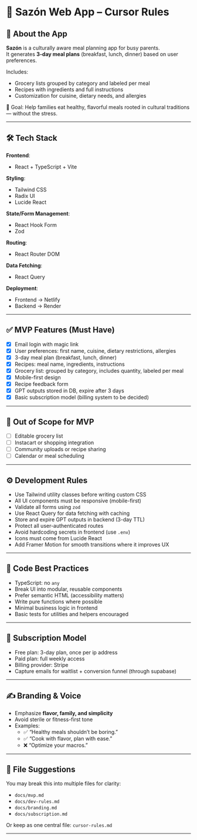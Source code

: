 # 📜 Sazón Web App – Cursor Rules

## 🧠 About the App
**Sazón** is a culturally aware meal planning app for busy parents.  
It generates **3-day meal plans** (breakfast, lunch, dinner) based on user preferences.

Includes:
- Grocery lists grouped by category and labeled per meal
- Recipes with ingredients and full instructions
- Customization for cuisine, dietary needs, and allergies

🎯 Goal: Help families eat healthy, flavorful meals rooted in cultural traditions — without the stress.

---

## 🛠️ Tech Stack

**Frontend**:
- React + TypeScript + Vite

**Styling**:
- Tailwind CSS
- Radix UI
- Lucide React

**State/Form Management**:
- React Hook Form
- Zod

**Routing**:
- React Router DOM

**Data Fetching**:
- React Query

**Deployment**:
- Frontend → Netlify  
- Backend → Render

---

## ✅ MVP Features (Must Have)

- [x] Email login with magic link
- [x] User preferences: first name, cuisine, dietary restrictions, allergies
- [x] 3-day meal plan (breakfast, lunch, dinner)
- [x] Recipes: meal name, ingredients, instructions
- [x] Grocery list: grouped by category, includes quantity, labeled per meal
- [x] Mobile-first design
- [x] Recipe feedback form
- [x] GPT outputs stored in DB, expire after 3 days
- [x] Basic subscription model (billing system to be decided)

---

## 🚫 Out of Scope for MVP

- [ ] Editable grocery list
- [ ] Instacart or shopping integration
- [ ] Community uploads or recipe sharing
- [ ] Calendar or meal scheduling

---

## ⚙️ Development Rules

- Use Tailwind utility classes before writing custom CSS
- All UI components must be responsive (mobile-first)
- Validate all forms using `zod`
- Use React Query for data fetching with caching
- Store and expire GPT outputs in backend (3-day TTL)
- Protect all user-authenticated routes
- Avoid hardcoding secrets in frontend (use `.env`)
- Icons must come from Lucide React
- Add Framer Motion for smooth transitions where it improves UX

---

## 🧪 Code Best Practices

- TypeScript: no `any`
- Break UI into modular, reusable components
- Prefer semantic HTML (accessibility matters)
- Write pure functions where possible
- Minimal business logic in frontend
- Basic tests for utilities and helpers encouraged

---

## 💸 Subscription Model

- Free plan: 3-day plan, once per ip address
- Paid plan: full weekly access
- Billing provider: Stripe 
- Capture emails for waitlist + conversion funnel (through supabase)

---

## ✍️ Branding & Voice

- Emphasize **flavor, family, and simplicity**
- Avoid sterile or fitness-first tone
- Examples:
  - ✅ “Healthy meals shouldn’t be boring.”
  - ✅ “Cook with flavor, plan with ease.”
  - ❌ “Optimize your macros.”

---

## 📁 File Suggestions

You may break this into multiple files for clarity:
- `docs/mvp.md`
- `docs/dev-rules.md`
- `docs/branding.md`
- `docs/subscription.md`

Or keep as one central file: `cursor-rules.md`

---
